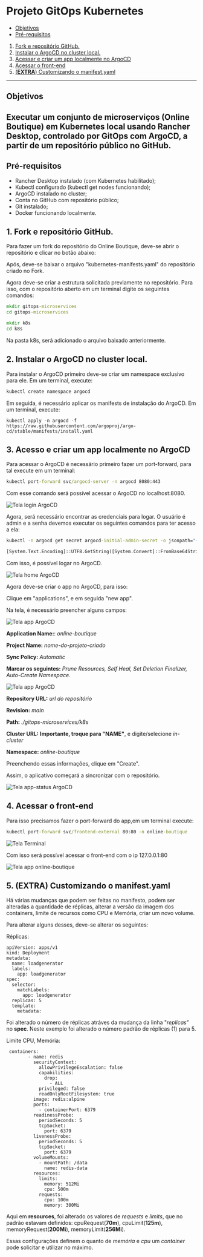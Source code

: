 # Projeto GitOps Kubernetes

- [Objetivos](#Objetivos)
- [Pré-requisitos](#Pré-requisitos)

1. [Fork e repositório GitHub.](#1.)
2. [Instalar o ArgoCD no cluster local.](#2.)
3. [Acessar e criar um app localmente no ArgoCD](#3.)
4. [Acessar o front-end](#4.)
5. [(**EXTRA**) Customizando o manifest.yaml](#5.)

---

## Objetivos

## Executar um conjunto de microserviços (Online Boutique) em Kubernetes local usando Rancher Desktop, controlado por GitOps com ArgoCD, a partir de um repositório público no GitHub.

## Pré-requisitos

- Rancher Desktop instalado (com Kubernetes habilitado);
- Kubectl configurado (kubectl get nodes funcionando);
- ArgoCD instalado no cluster;
- Conta no GitHub com repositório público;
- Git instalado;
- Docker funcionando localmente.

## 1. Fork e repositório GitHub.

Para fazer um fork do repositório do Online Boutique, deve-se abrir o repositório e clicar no botão abaixo:

Após, deve-se baixar o arquivo "kubernetes-manifests.yaml" do repositório criado no Fork.

Agora deve-se criar a estrutura solicitada previamente no repositório. Para isso, com o repositório aberto em um terminal digite os seguintes comandos:

```cmd
mkdir gitops-microservices
cd gitops-microservices

mkdir k8s
cd k8s
```

Na pasta k8s, será adicionado o arquivo baixado anteriormente.

## 2. Instalar o ArgoCD no cluster local.

Para instalar o ArgoCD primeiro deve-se criar um namespace exclusivo para ele. Em um terminal, execute:

```cmd
kubectl create namespace argocd
```

Em seguida, é necessário aplicar os manifests de instalação do ArgoCD. Em um terminal, execute:

```
kubectl apply -n argocd -f https://raw.githubusercontent.com/argoproj/argo-cd/stable/manifests/install.yaml
```

## 3. Acesso e criar um app localmente no ArgoCD

Para acessar o ArgoCD é necessário primeiro fazer um port-forward, para tal execute em um terminal:

```cmd
kubectl port-forward svc/argocd-server -n argocd 8080:443
```

Com esse comando será possível acessar o ArgoCD no localhost:8080.

![Tela login ArgoCD](/imgs/argocd-login.png)

Agora, será necessário encontrar as credenciais para logar. O usuário é admin e a senha devemos executar os seguintes comandos para ter acesso a ela:

```cmd
kubectl -n argocd get secret argocd-initial-admin-secret -o jsonpath="{.data.password}"

[System.Text.Encoding]::UTF8.GetString([System.Convert]::FromBase64String("Output_do_comando_anterior"))
```

Com isso, é possível logar no ArgoCD.

![Tela home ArgoCD](/imgs/argocd-home.png)

Agora deve-se criar o app no ArgoCD, para isso:

Clique em "applications", e em seguida "new app".

Na tela, é necessário preencher alguns campos:

![Tela app ArgoCD](/imgs/argocd-app.png)

**Application Name:**: _online-boutique_

**Project Name:** _nome-do-projeto-criado_

**Sync Policy:** _Automatic_

**Marcar os seguintes:** _Prune Resources, Self Heal, Set Deletion Finalizer, Auto-Create Namespace_.

![Tela app ArgoCD](/imgs/argocd-app2.png)

**Repository URL:** _url do repositório_

**Revision:** _main_

**Path:** _./gitops-microservices/k8s_

**Cluster URL:** **Importante, troque para "NAME"**, e digite/selecione _in-cluster_

**Namespace:** _online-boutique_

Preenchendo essas informações, clique em "Create".

Assim, o aplicativo começará a sincronizar com o repositório.

![Tela app-status ArgoCD](/imgs/argocd-appstatus.png)

## 4. Acessar o front-end

Para isso precisamos fazer o port-forward do app,em um terminal execute:

```cmd
kubectl port-forward svc/frontend-external 80:80 -n online-boutique
```

![Tela Terminal](/imgs/terminal.png)

Com isso será possível acessar o front-end com o ip 127.0.0.1:80

![Tela app online-boutique](/imgs/site.png)

## 5. (**EXTRA**) Customizando o manifest.yaml

Há várias mudanças que podem ser feitas no manifesto, podem ser alteradas a quantidade de réplicas, alterar a versão da imagem dos containers, limite de recursos como CPU e Memória, criar um novo volume.

Para alterar alguns desses, deve-se alterar os seguintes:

Réplicas:

```kubernetes
apiVersion: apps/v1
kind: Deployment
metadata:
  name: loadgenerator
  labels:
    app: loadgenerator
spec:
  selector:
    matchLabels:
      app: loadgenerator
  replicas: 5
  template:
    metadata:
```

Foi alterado o número de réplicas atráves da mudança da linha "_replicas_" no **spec**. Neste exemplo foi alterado o número padrão de réplicas (1) para 5.

Limite CPU, Memória:

```kubernetes
 containers:
        - name: redis
          securityContext:
            allowPrivilegeEscalation: false
            capabilities:
              drop:
                - ALL
            privileged: false
            readOnlyRootFilesystem: true
          image: redis:alpine
          ports:
            - containerPort: 6379
          readinessProbe:
            periodSeconds: 5
            tcpSocket:
              port: 6379
          livenessProbe:
            periodSeconds: 5
            tcpSocket:
              port: 6379
          volumeMounts:
            - mountPath: /data
              name: redis-data
          resources:
            limits:
              memory: 512Mi
              cpu: 500m
            requests:
              cpu: 100m
              memory: 300Mi
```

Aqui em **resources**, foi alterado os valores de _requests_ e _limits_, que no padrão estavam definidos: cpuRequest(**70m**), cpuLimit(**125m**), memoryRequest(**200Mi**), memoryLimit(**256Mi**).

Essas configurações definem o quanto de _memória_ e _cpu_ um _container_ pode solicitar e utilizar no máximo.
